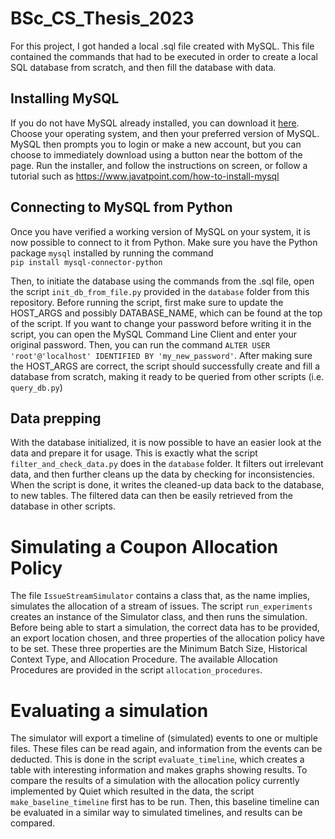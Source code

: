 # BSc_CS_Thesis_2023

For this project, I got handed a local .sql file created with MySQL.
This file contained the commands that had to be executed in order to create a local SQL database from scratch, and then fill the database with data.

## Installing MySQL
If you do not have MySQL already installed, you can download it [here](https://dev.mysql.com/downloads/installer/). 
Choose your operating system, and then your preferred version of MySQL. 
MySQL then prompts you to login or make a new account, but you can choose to immediately download using a button near the bottom of the page.
Run the installer, and follow the instructions on screen, or follow a tutorial such as
https://www.javatpoint.com/how-to-install-mysql

## Connecting to MySQL from Python
Once you have verified a working version of MySQL on your system, it is now possible to connect to it from Python.
Make sure you have the Python package `mysql` installed by running the command\
`pip install mysql-connector-python`

Then, to initiate the database using the commands from the .sql file, open the script `init_db_from_file.py` provided in the `database` folder from this repository.
Before running the script, first make sure to update the HOST_ARGS and possibly DATABASE_NAME, which can be found at the top of the script.
If you want to change your password before writing it in the script, you can open the MySQL Command Line Client and enter your original password.
Then, you can run the command `ALTER USER 'root'@'localhost' IDENTIFIED BY 'my_new_password'`.
After making sure the HOST_ARGS are correct, the script should successfully create and fill a database from scratch, making it ready to be queried from other scripts (i.e. `query_db.py`)

## Data prepping
With the database initialized, it is now possible to have an easier look at the data and prepare it for usage.
This is exactly what the script `filter_and_check_data.py` does in the `database` folder.
It filters out irrelevant data, and then further cleans up the data by checking for inconsistencies.
When the script is done, it writes the cleaned-up data back to the database, to new tables.
The filtered data can then be easily retrieved from the database in other scripts.

# Simulating a Coupon Allocation Policy
The file `IssueStreamSimulator` contains a class that, as the name implies, simulates the allocation of a stream of issues.
The script `run_experiments` creates an instance of the Simulator class, and then runs the simulation.
Before being able to start a simulation, the correct data has to be provided, an export location chosen, and three properties of the allocation policy have to be set.
These three properties are the Minimum Batch Size, Historical Context Type, and Allocation Procedure.
The available Allocation Procedures are provided in the script `allocation_procedures`.

# Evaluating a simulation
The simulator will export a timeline of (simulated) events to one or multiple files.
These files can be read again, and information from the events can be deducted.
This is done in the script `evaluate_timeline`, which creates a table with interesting information and makes graphs showing results.
To compare the results of a simulation with the allocation policy currently implemented by Quiet which resulted in the data, the script
`make_baseline_timeline` first has to be run. Then, this baseline timeline can be evaluated in a similar way to simulated timelines, and results can be compared.
